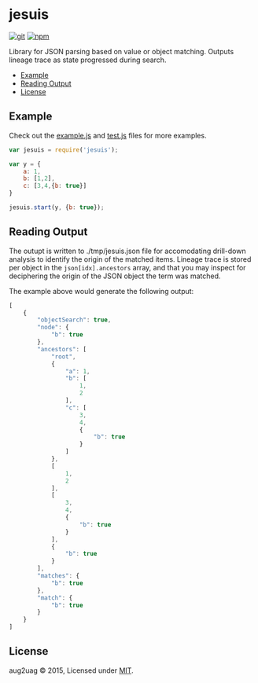 # jesuis
[![git][git-badge]][git-url]
[![npm][npm-badge]][npm-url]

Library for JSON parsing based on value or object matching. Outputs lineage trace as state progressed during search.

* [Example](#example)
* [Reading Output](#output)
* [License](#license)

<a name="example"></a>
## Example
Check out the [example.js][example] and [test.js][test] files for more examples. 
```js
var jesuis = require('jesuis');

var y = {
	a: 1,
	b: [1,2],
	c: [3,4,{b: true}]
}

jesuis.start(y, {b: true});
```

<a name="output"></a>
## Reading Output

The outupt is written to ./tmp/jesuis.json file for accomodating drill-down analysis to identify the origin of the matched items. Lineage trace is stored per object in the `json[idx].ancestors` array, and that you may inspect for deciphering the origin of the JSON object the term was matched.

The example above would generate the following output:
```js
[
    {
        "objectSearch": true,
        "node": {
            "b": true
        },
        "ancestors": [
            "root",
            {
                "a": 1,
                "b": [
                    1,
                    2
                ],
                "c": [
                    3,
                    4,
                    {
                        "b": true
                    }
                ]
            },
            [
                1,
                2
            ],
            [
                3,
                4,
                {
                    "b": true
                }
            ],
            {
                "b": true
            }
        ],
        "matches": {
            "b": true
        },
        "match": {
            "b": true
        }
    }
]
```

## License
aug2uag © 2015, Licensed under [MIT][].

[MIT]: ./LICENSE
[example]: ./example.js
[test]: ./test.js

[git-badge]: https://img.shields.io/github/release/aug2uag/jesuis.svg?style=flat-square
[git-url]: https://github.com/aug2uag/jesuis/releases
[npm-badge]: https://img.shields.io/npm/v/jesuis.svg?style=flat-square
[npm-url]: https://npmjs.org/package/jesuis
